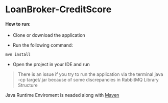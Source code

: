 # LoanBroker-CreditScore

#### How to run:

- Clone or download the application

- Run the following command:
```java
mvn install
```
- Open the project in your IDE and run
> There is an issue if you try to run the application via the terminal java -cp target/<SNAPSHOT>.jar because of some discrepancies in RabbitMQ Library Structure

Java Runtime Enviroment is neaded along with [Maven](http://maven.apache.org/)
